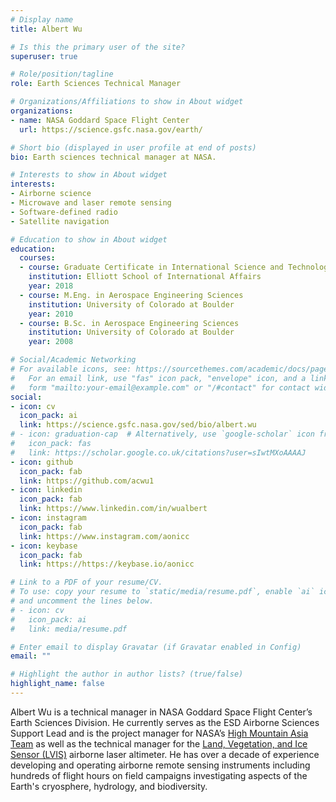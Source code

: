 ```yaml
---
# Display name
title: Albert Wu

# Is this the primary user of the site?
superuser: true

# Role/position/tagline
role: Earth Sciences Technical Manager

# Organizations/Affiliations to show in About widget
organizations:
- name: NASA Goddard Space Flight Center
  url: https://science.gsfc.nasa.gov/earth/

# Short bio (displayed in user profile at end of posts)
bio: Earth sciences technical manager at NASA.

# Interests to show in About widget
interests:
- Airborne science
- Microwave and laser remote sensing
- Software-defined radio
- Satellite navigation

# Education to show in About widget
education:
  courses:
  - course: Graduate Certificate in International Science and Technology Policy
    institution: Elliott School of International Affairs
    year: 2018
  - course: M.Eng. in Aerospace Engineering Sciences
    institution: University of Colorado at Boulder
    year: 2010
  - course: B.Sc. in Aerospace Engineering Sciences
    institution: University of Colorado at Boulder
    year: 2008

# Social/Academic Networking
# For available icons, see: https://sourcethemes.com/academic/docs/page-builder/#icons
#   For an email link, use "fas" icon pack, "envelope" icon, and a link in the
#   form "mailto:your-email@example.com" or "/#contact" for contact widget.
social:
- icon: cv
  icon_pack: ai
  link: https://science.gsfc.nasa.gov/sed/bio/albert.wu
# - icon: graduation-cap  # Alternatively, use `google-scholar` icon from `ai` icon pack
#   icon_pack: fas
#   link: https://scholar.google.co.uk/citations?user=sIwtMXoAAAAJ
- icon: github
  icon_pack: fab
  link: https://github.com/acwu1
- icon: linkedin
  icon_pack: fab
  link: https://www.linkedin.com/in/wualbert
- icon: instagram
  icon_pack: fab
  link: https://www.instagram.com/aonicc
- icon: keybase
  icon_pack: fab
  link: https://https://keybase.io/aonicc

# Link to a PDF of your resume/CV.
# To use: copy your resume to `static/media/resume.pdf`, enable `ai` icons in `params.toml`, 
# and uncomment the lines below.
# - icon: cv
#   icon_pack: ai
#   link: media/resume.pdf

# Enter email to display Gravatar (if Gravatar enabled in Config)
email: ""

# Highlight the author in author lists? (true/false)
highlight_name: false
---
```


Albert Wu is a technical manager in NASA Goddard Space Flight Center’s Earth Sciences Division.
He currently serves as the ESD Airborne Sciences Support Lead and is the project manager for NASA’s <a href = "https://himat.org/" target="_blank">High Mountain Asia Team</a>
as well as the technical manager for the <a href = "https://lvis.gsfc.nasa.gov/" target="_blank">Land, Vegetation, and Ice Sensor (LVIS)</a> airborne laser altimeter.
He has over a decade of experience developing and operating airborne remote sensing instruments
including hundreds of flight hours on field campaigns investigating aspects of the Earth's cryosphere, hydrology, and biodiversity.

